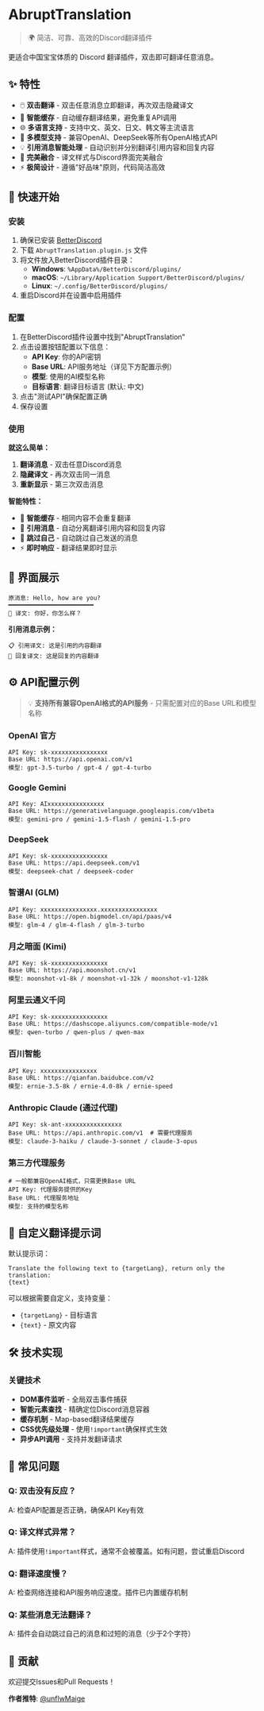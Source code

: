 # AbruptTranslation

> 🌍 简洁、可靠、高效的Discord翻译插件

更适合中国宝宝体质的 Discord 翻译插件，双击即可翻译任意消息。

## ✨ 特性

- 🖱️ **双击翻译** - 双击任意消息立即翻译，再次双击隐藏译文
- 🎯 **智能缓存** - 自动缓存翻译结果，避免重复API调用
- 🌐 **多语言支持** - 支持中文、英文、日文、韩文等主流语言
- 🤖 **多模型支持** - 兼容OpenAI、DeepSeek等所有OpenAI格式API
- 💡 **引用消息智能处理** - 自动识别并分别翻译引用内容和回复内容
- 🎨 **完美融合** - 译文样式与Discord界面完美融合
- ⚡ **极简设计** - 遵循"好品味"原则，代码简洁高效

## 🚀 快速开始

### 安装

1. 确保已安装 [BetterDiscord](https://betterdiscord.app/)
2. 下载 `AbruptTranslation.plugin.js` 文件
3. 将文件放入BetterDiscord插件目录：
   - **Windows**: `%AppData%/BetterDiscord/plugins/`
   - **macOS**: `~/Library/Application Support/BetterDiscord/plugins/`
   - **Linux**: `~/.config/BetterDiscord/plugins/`
4. 重启Discord并在设置中启用插件

### 配置

1. 在BetterDiscord插件设置中找到"AbruptTranslation"
2. 点击设置按钮配置以下信息：
   - **API Key**: 你的API密钥
   - **Base URL**: API服务地址（详见下方配置示例）
   - **模型**: 使用的AI模型名称
   - **目标语言**: 翻译目标语言 (默认: 中文)
3. 点击"测试API"确保配置正确
4. 保存设置

### 使用

**就这么简单：**

1. **翻译消息** - 双击任意Discord消息
2. **隐藏译文** - 再次双击同一消息
3. **重新显示** - 第三次双击消息

**智能特性：**

- 🔄 **智能缓存** - 相同内容不会重复翻译
- 📝 **引用消息** - 自动分离翻译引用内容和回复内容  
- 👤 **跳过自己** - 自动跳过自己发送的消息
- ⚡ **即时响应** - 翻译结果即时显示

## 🎨 界面展示

```
原消息: Hello, how are you?
━━━━━━━━━━━━━━━━━━━━━━━━
💬 译文: 你好，你怎么样？
```

**引用消息示例：**
```
📋 引用译文: 这是引用的内容翻译
💬 回复译文: 这是回复的内容翻译
```

## ⚙️ API配置示例

> 💡 **支持所有兼容OpenAI格式的API服务** - 只需配置对应的Base URL和模型名称

### OpenAI 官方
```
API Key: sk-xxxxxxxxxxxxxxxx
Base URL: https://api.openai.com/v1
模型: gpt-3.5-turbo / gpt-4 / gpt-4-turbo
```

### Google Gemini
```
API Key: AIxxxxxxxxxxxxxxxx
Base URL: https://generativelanguage.googleapis.com/v1beta
模型: gemini-pro / gemini-1.5-flash / gemini-1.5-pro
```

### DeepSeek
```
API Key: sk-xxxxxxxxxxxxxxxx
Base URL: https://api.deepseek.com/v1
模型: deepseek-chat / deepseek-coder
```

### 智谱AI (GLM)
```
API Key: xxxxxxxxxxxxxxxx.xxxxxxxxxxxxxxxx
Base URL: https://open.bigmodel.cn/api/paas/v4
模型: glm-4 / glm-4-flash / glm-3-turbo
```

### 月之暗面 (Kimi)
```
API Key: sk-xxxxxxxxxxxxxxxx
Base URL: https://api.moonshot.cn/v1
模型: moonshot-v1-8k / moonshot-v1-32k / moonshot-v1-128k
```

### 阿里云通义千问
```
API Key: sk-xxxxxxxxxxxxxxxx
Base URL: https://dashscope.aliyuncs.com/compatible-mode/v1
模型: qwen-turbo / qwen-plus / qwen-max
```

### 百川智能
```
API Key: xxxxxxxxxxxxxxxx
Base URL: https://qianfan.baidubce.com/v2
模型: ernie-3.5-8k / ernie-4.0-8k / ernie-speed
```

### Anthropic Claude (通过代理)
```
API Key: sk-ant-xxxxxxxxxxxxxxxx
Base URL: https://api.anthropic.com/v1  # 需要代理服务
模型: claude-3-haiku / claude-3-sonnet / claude-3-opus
```

### 第三方代理服务
```
# 一般都兼容OpenAI格式，只需更换Base URL
API Key: 代理服务提供的Key
Base URL: 代理服务地址
模型: 支持的模型名称
```

## 🔧 自定义翻译提示词

默认提示词：
```
Translate the following text to {targetLang}, return only the translation:
{text}
```

可以根据需要自定义，支持变量：
- `{targetLang}` - 目标语言
- `{text}` - 原文内容

## 🛠️ 技术实现

### 关键技术

- **DOM事件监听** - 全局双击事件捕获
- **智能元素查找** - 精确定位Discord消息容器
- **缓存机制** - Map-based翻译结果缓存
- **CSS优先级处理** - 使用`!important`确保样式生效
- **异步API调用** - 支持并发翻译请求

## 🐛 常见问题

### Q: 双击没有反应？
A: 检查API配置是否正确，确保API Key有效

### Q: 译文样式异常？
A: 插件使用`!important`样式，通常不会被覆盖。如有问题，尝试重启Discord

### Q: 翻译速度慢？
A: 检查网络连接和API服务响应速度。插件已内置缓存机制

### Q: 某些消息无法翻译？
A: 插件会自动跳过自己的消息和过短的消息（少于2个字符）


## 🤝 贡献

欢迎提交Issues和Pull Requests！

**作者推特**: [@unflwMaige](https://x.com/unflwMaige)



